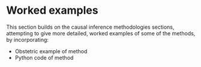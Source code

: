 # Worked examples

This section builds on the causal inference methodologies sections, attempting to give more detailed, worked examples of some of the methods, by incorporating:
* Obstetric example of method
* Python code of method

```{tableofcontents}
```